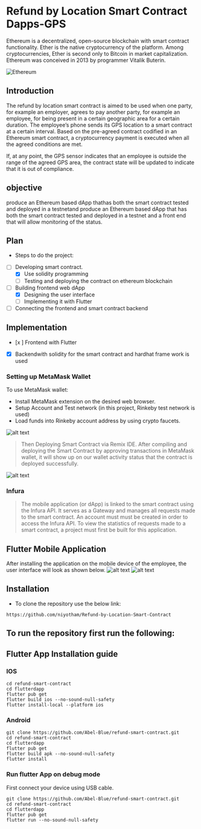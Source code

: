 # Refund by Location Smart Contract Dapps-GPS
Ethereum is a decentralized, open-source blockchain with smart contract functionality. Ether is the native cryptocurrency of the platform. Among cryptocurrencies, Ether is second only to Bitcoin in market capitalization. Ethereum was conceived in 2013 by programmer Vitalik Buterin.

![Ethereum](https://github.com/aronsinkie/Web3-Refund-by-Location-Smart-Contract/blob/main/ethereum.png)

## Introduction

The refund by location smart contract is aimed to be used when one party, for example an employer, agrees to pay another party, for example an employee, for being present in a certain geographic area for a certain duration. The employee’s phone sends its GPS location to a smart contract at a certain interval. Based on the pre-agreed contract codified in an Ethereum smart contract, a cryptocurrency payment is executed when all the agreed conditions are met.  

If, at any point, the GPS sensor indicates that an employee is outside the range of the agreed GPS area, the contract state will be updated to indicate that it is out of compliance.  

## objective

produce an Ethereum based dApp thathas both the smart contract tested and deployed in a testnetand
produce an Ethereum based dApp that has both the smart contract tested and deployed in a testnet and a front end that will allow monitoring of the status.

## Plan
* Steps to do the project:
- [ ] Developing smart contract.
    - [x] Use solidity programming
    - [ ]  Testing and deploying the contract on ethereum blockchain
- [ ]  Building frontend web dApp
    - [x]  Designing the user interface
    - [ ]  Implementing  it with Flutter
- [ ]  Connecting the frontend and smart contract backend
## Implementation
- [x ] Frontend  with Flutter
- [x] Backendwith solidity for the smart contract and hardhat frame work is used
### Setting up MetaMask Wallet
To use MetaMask wallet:

- Install MetaMask extension on the desired web browser.
- Setup Account and Test network (in this project, Rinkeby test network is used)
- Load funds into Rinkeby account address by using crypto faucets.

![alt text](https://github.com/aronsinkie/Web3-Refund-by-Location-Smart-Contract/blob/main/flutterdapp/images/Screen%20Shot%202022-10-30%20at%2010.18.00%20AM.png)

> Then Deploying Smart Contract via Remix IDE. After compiling and deploying the Smart Contract by approving transactions in MetaMask wallet, it will show up on our wallet activity status that the contract is deployed successfully.

![alt text](https://github.com/aronsinkie/Web3-Refund-by-Location-Smart-Contract/blob/main/flutterdapp/images/Screen%20Shot%202022-10-30%20at%2010.18.10%20AM.png)

### Infura
> The mobile application (or dApp) is linked to the smart contract using the Infura API. It serves as a Gateway and manages all requests made to the smart contract. An account must must be created in order to access the Infura API. To view the statistics of requests made to a smart contract, a project must first be built for this application.
## Flutter Mobile Application
After installing the application on the mobile device of the employee, the user interface will look as shown below.
![alt text](https://github.com/aronsinkie/Web3-Refund-by-Location-Smart-Contract/blob/main/flutterdapp/images/Screen%20Shot%202022-10-30%20at%208.45.28%20PM.png)
![alt text](https://github.com/aronsinkie/Web3-Refund-by-Location-Smart-Contract/blob/main/flutterdapp/images/Screen%20Shot%202022-10-30%20at%2011.08.06%20PM.png) 


## Installation
* To clone the repository use the below link:
```
https://github.com/niyotham/Refund-by-Location-Smart-Contract
``` 
## To run the repository first run the following:


## Flutter App Installation guide
### IOS
``` git clone https://github.com/Abel-Blue/refund-smart-contract.git
cd refund-smart-contract
cd flutterdapp
flutter pub get
flutter build ios --no-sound-null-safety
flutter install-local --platform ios

``` 
### Android
```
git clone https://github.com/Abel-Blue/refund-smart-contract.git
cd refund-smart-contract
cd flutterdapp
flutter pub get
flutter build apk --no-sound-null-safety
flutter install
``` 
### Run flutter App on debug mode
First connect your device using USB cable.
```
git clone https://github.com/Abel-Blue/refund-smart-contract.git
cd refund-smart-contract
cd flutterdapp
flutter pub get
flutter run --no-sound-null-safety 
```
